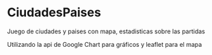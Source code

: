 # CiudadesPaises
Juego de ciudades y paises con mapa, estadisticas sobre las partidas 


Utilizando la api de Google Chart para gráficos y leaflet para el mapa
